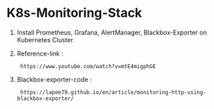 # K8s-Monitoring-Stack

1. Install Prometheus, Grafana, AlertManager, Blackbox-Exporter on Kubernetes Cluster.

2. Reference-link :

        https://www.youtube.com/watch?v=mtE4migphGE
        
3. Blackbox-exporter-code :

        https://lapee79.github.io/en/article/monitoring-http-using-blackbox-exporter/
        
        
